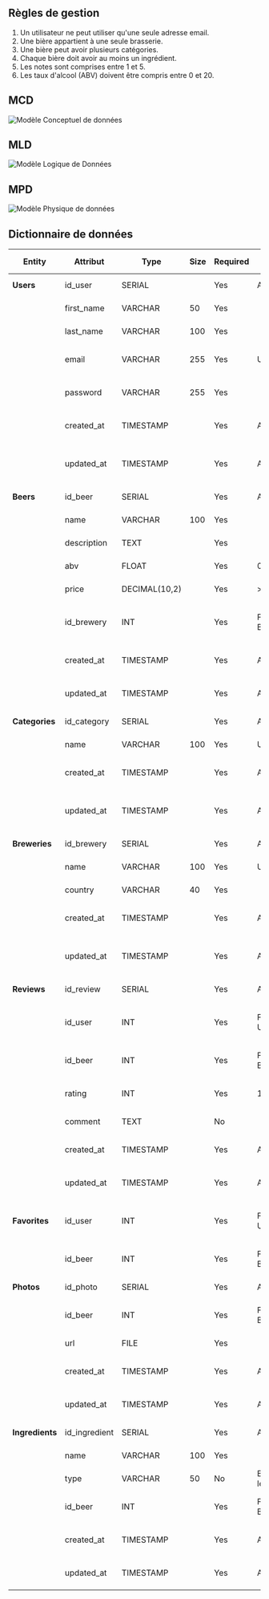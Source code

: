 ## Règles de gestion

1. Un utilisateur ne peut utiliser qu'une seule adresse email.
2. Une bière appartient à une seule brasserie.
3. Une bière peut avoir plusieurs catégories.
4. Chaque bière doit avoir au moins un ingrédient.
5. Les notes sont comprises entre 1 et 5.
6. Les taux d'alcool (ABV) doivent être compris entre 0 et 20.

## MCD

![Modèle Conceptuel de données](../assets/MCD.png)

## MLD

![Modèle Logique de Données](../assets/MLD.png)

## MPD

![Modèle Physique de données](../assets/MPD.png)

## Dictionnaire de données

| Entity          | Attribut      | Type          | Size | Required | Possible Values / Business Rules | Description                           |
| --------------- | ------------- | ------------- | ---- | -------- | -------------------------------- | ------------------------------------- |
| **Users**       | id_user       | SERIAL        |      | Yes      | Auto-increment                   | ID unique de l'utilisateur            |
|                 | first_name    | VARCHAR       | 50   | Yes      |                                  | Prénom de l'utilisateur               |
|                 | last_name     | VARCHAR       | 100  | Yes      |                                  | Nom de l'utilisateur                  |
|                 | email         | VARCHAR       | 255  | Yes      | UNIQUE                           | Adresse email de l'utilisateur        |
|                 | password      | VARCHAR       | 255  | Yes      |                                  | Mot de passe de l'utilisateur         |
|                 | created_at    | TIMESTAMP     |      | Yes      | Auto-generated                   | Date de création de l'utilisateur     |
|                 | updated_at    | TIMESTAMP     |      | Yes      | Auto-generated                   | Dernière mise à jour de l'utilisateur |
| **Beers**       | id_beer       | SERIAL        |      | Yes      | Auto-increment                   | ID unique de l'utilisateur            |
|                 | name          | VARCHAR       | 100  | Yes      |                                  | Nom de la bière                       |
|                 | description   | TEXT          |      | Yes      |                                  | Description de la bière               |
|                 | abv           | FLOAT         |      | Yes      | 0 <= abv <= 20                   | Taux d'alcool de la bière             |
|                 | price         | DECIMAL(10,2) |      | Yes      | >= 0                             | Prix de la bière                      |
|                 | id_brewery    | INT           |      | Yes      | FK vers Breweries(id_brewery)    | Clé étrangères vers la brasserie      |
|                 | created_at    | TIMESTAMP     |      | Yes      | Auto-generated                   | Date de création de la bière          |
|                 | updated_at    | TIMESTAMP     |      | Yes      | Auto-generated                   | Dernière mise à jour de la bière      |
| **Categories**  | id_category   | SERIAL        |      | Yes      | Auto-increment                   | Id unique de la catégorie             |
|                 | name          | VARCHAR       | 100  | Yes      | UNIQUE                           | Nom de la catégorie                   |
|                 | created_at    | TIMESTAMP     |      | Yes      | Auto-generated                   | Date de création de la catégorie      |
|                 | updated_at    | TIMESTAMP     |      | Yes      | Auto-generated                   | Dernière mise à jour de la catégorie  |
| **Breweries**   | id_brewery    | SERIAL        |      | Yes      | Auto-increment                   | Id unique de la brasserie             |
|                 | name          | VARCHAR       | 100  | Yes      | UNIQUE                           | Nom de la brasserie                   |
|                 | country       | VARCHAR       | 40   | Yes      |                                  | Pays d'origine                        |
|                 | created_at    | TIMESTAMP     |      | Yes      | Auto-generated                   | Date de création de la brasserie      |
|                 | updated_at    | TIMESTAMP     |      | Yes      | Auto-generated                   | Dernière mise à jour de la brasserie  |
| **Reviews**     | id_review     | SERIAL        |      | Yes      | Auto-increment                   | Id unique de l'avis                   |
|                 | id_user       | INT           |      | Yes      | FK vers Users(id_user)           | Clé étrangères vers l'utilisateur     |
|                 | id_beer       | INT           |      | Yes      | FK vers Beers(id_beer)           | Clé étrangères vers la bière          |
|                 | rating        | INT           |      | Yes      | 1 <= rating <= 5                 | Note attribuée à la bière             |
|                 | comment       | TEXT          |      | No       |                                  | Commentaire sur la bière              |
|                 | created_at    | TIMESTAMP     |      | Yes      | Auto-generated                   | Date de création de l'avis            |
|                 | updated_at    | TIMESTAMP     |      | Yes      | Auto-generated                   | Dernière mise à jour de l'avis        |
| **Favorites**   | id_user       | INT           |      | Yes      | FK vers Users(id_user)           | Clé étrangères vers l'utilisateur     |
|                 | id_beer       | INT           |      | Yes      | FK vers Beers(id_beer)           | Clé étrangères vers la bière          |
| **Photos**      | id_photo      | SERIAL        |      | Yes      | Auto-increment                   | Id unique de la photo                 |
|                 | id_beer       | INT           |      | Yes      | FK vers Beers(id_beer)           | Clé étrangères vers la bière          |
|                 | url           | FILE          |      | Yes      |                                  | URL de la photo                       |
|                 | created_at    | TIMESTAMP     |      | Yes      | Auto-generated                   | Date de création de la photo          |
|                 | updated_at    | TIMESTAMP     |      | Yes      | Auto-generated                   | Dernière mise à jour de la photo      |
| **Ingredients** | id_ingredient | SERIAL        |      | Yes      | Auto-increment                   | Id unique de l'ingrédient             |
|                 | name          | VARCHAR       | 100  | Yes      |                                  | Nom de l'ingrédient                   |
|                 | type          | VARCHAR       | 50   | No       | Ex. : malt, houblon, levure      | Type d'ingrédient                     |
|                 | id_beer       | INT           |      | Yes      | FK vers Beers(id_beer)           | Clé étrangères vers la bière          |
|                 | created_at    | TIMESTAMP     |      | Yes      | Auto-generated                   | Date de création de la photo          |
|                 | updated_at    | TIMESTAMP     |      | Yes      | Auto-generated                   | Dernière mise à jour de la photo      |
